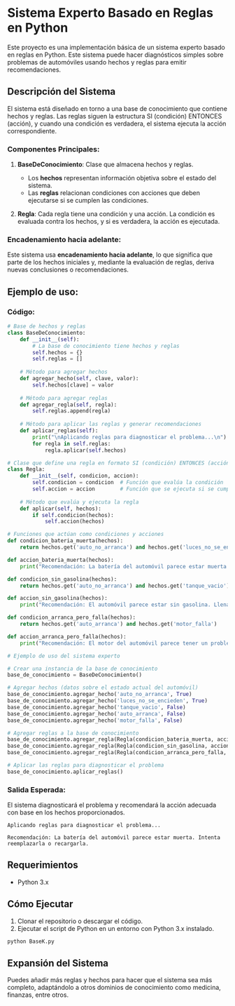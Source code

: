 
# Sistema Experto Basado en Reglas en Python

Este proyecto es una implementación básica de un sistema experto basado en reglas en Python. Este sistema puede hacer diagnósticos simples sobre problemas de automóviles usando hechos y reglas para emitir recomendaciones.

## Descripción del Sistema

El sistema está diseñado en torno a una base de conocimiento que contiene hechos y reglas. Las reglas siguen la estructura SI (condición) ENTONCES (acción), y cuando una condición es verdadera, el sistema ejecuta la acción correspondiente.

### Componentes Principales:

1. **BaseDeConocimiento**: Clase que almacena hechos y reglas. 
    - Los **hechos** representan información objetiva sobre el estado del sistema.
    - Las **reglas** relacionan condiciones con acciones que deben ejecutarse si se cumplen las condiciones.

2. **Regla**: Cada regla tiene una condición y una acción. La condición es evaluada contra los hechos, y si es verdadera, la acción es ejecutada.

### Encadenamiento hacia adelante:
Este sistema usa **encadenamiento hacia adelante**, lo que significa que parte de los hechos iniciales y, mediante la evaluación de reglas, deriva nuevas conclusiones o recomendaciones.

## Ejemplo de uso:

### Código:

```python
# Base de hechos y reglas
class BaseDeConocimiento:
    def __init__(self):
        # La base de conocimiento tiene hechos y reglas
        self.hechos = {}
        self.reglas = []
    
    # Método para agregar hechos
    def agregar_hecho(self, clave, valor):
        self.hechos[clave] = valor
    
    # Método para agregar reglas
    def agregar_regla(self, regla):
        self.reglas.append(regla)
    
    # Método para aplicar las reglas y generar recomendaciones
    def aplicar_reglas(self):
        print("\nAplicando reglas para diagnosticar el problema...\n")
        for regla in self.reglas:
            regla.aplicar(self.hechos)

# Clase que define una regla en formato SI (condición) ENTONCES (acción)
class Regla:
    def __init__(self, condicion, accion):
        self.condicion = condicion  # Función que evalúa la condición
        self.accion = accion        # Función que se ejecuta si se cumple la condición
    
    # Método que evalúa y ejecuta la regla
    def aplicar(self, hechos):
        if self.condicion(hechos):
            self.accion(hechos)

# Funciones que actúan como condiciones y acciones
def condicion_bateria_muerta(hechos):
    return hechos.get('auto_no_arranca') and hechos.get('luces_no_se_encieden')

def accion_bateria_muerta(hechos):
    print("Recomendación: La batería del automóvil parece estar muerta. Intenta reemplazarla o recargarla.")

def condicion_sin_gasolina(hechos):
    return hechos.get('auto_no_arranca') and hechos.get('tanque_vacio')

def accion_sin_gasolina(hechos):
    print("Recomendación: El automóvil parece estar sin gasolina. Llena el tanque y vuelve a intentarlo.")

def condicion_arranca_pero_falla(hechos):
    return hechos.get('auto_arranca') and hechos.get('motor_falla')

def accion_arranca_pero_falla(hechos):
    print("Recomendación: El motor del automóvil parece tener un problema. Revisa el sistema de inyección de combustible o las bujías.")

# Ejemplo de uso del sistema experto

# Crear una instancia de la base de conocimiento
base_de_conocimiento = BaseDeConocimiento()

# Agregar hechos (datos sobre el estado actual del automóvil)
base_de_conocimiento.agregar_hecho('auto_no_arranca', True)
base_de_conocimiento.agregar_hecho('luces_no_se_encieden', True)
base_de_conocimiento.agregar_hecho('tanque_vacio', False)
base_de_conocimiento.agregar_hecho('auto_arranca', False)
base_de_conocimiento.agregar_hecho('motor_falla', False)

# Agregar reglas a la base de conocimiento
base_de_conocimiento.agregar_regla(Regla(condicion_bateria_muerta, accion_bateria_muerta))
base_de_conocimiento.agregar_regla(Regla(condicion_sin_gasolina, accion_sin_gasolina))
base_de_conocimiento.agregar_regla(Regla(condicion_arranca_pero_falla, accion_arranca_pero_falla))

# Aplicar las reglas para diagnosticar el problema
base_de_conocimiento.aplicar_reglas()
```

### Salida Esperada:

El sistema diagnosticará el problema y recomendará la acción adecuada con base en los hechos proporcionados.

```plaintext
Aplicando reglas para diagnosticar el problema...

Recomendación: La batería del automóvil parece estar muerta. Intenta reemplazarla o recargarla.
```

## Requerimientos

- Python 3.x

## Cómo Ejecutar

1. Clonar el repositorio o descargar el código.
2. Ejecutar el script de Python en un entorno con Python 3.x instalado.

```bash
python BaseK.py
```

## Expansión del Sistema

Puedes añadir más reglas y hechos para hacer que el sistema sea más completo, adaptándolo a otros dominios de conocimiento como medicina, finanzas, entre otros.
